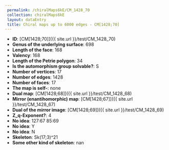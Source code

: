 ```yaml
--- 
 permalink: /chiralMaps6kE/CM_1428_70 
 collection: chiralMaps6kE
 layout: dataEntry
 title: Chiral maps up to 6000 edges - CM[1428;70]
---
```


- **ID**: [CM[1428;70]]({{ site.url }}/test/CM_1428_70)
- **Genus of the underlying surface**: 698
- **Length of the face**: 168
- **Valency**: 168
- **Length of the Petrie polygon**: 34
- **Is the automorphism group solvable?**: S
- **Number of vertices**: 17
- **Number of edges**: 1428
- **Number of faces**: 17
- **The map is self-**: none
- **Dual map**: [CM[1428;68]]({{ site.url }}/test/CM_1428_68)
- **Mirror (enantihomorphic) map**: [CM[1428;67]]({{ site.url }}/test/CM_1428_67)
- **Dual of the mirror image**: [CM[1428;69]]({{ site.url }}/test/CM_1428_69)
- **Z_q-Exponent?**: 4
- **No idea**:  127:67 85:69
- **No idea**: Y
- **No idea**: N
- **Skeleton**: Sk(17;3)^21
- **Some other kind of skeleton**: nan
